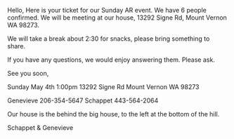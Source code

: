 Hello, <name>
Here is your ticket for our Sunday AR event. We have 6 people confirmed. We will be meeting at our house, 13292 Signe Rd, Mount Vernon WA 98273. 

We will take a break about 2:30 for snacks, please bring something to share.

If you have any questions, we would enjoy answering them. Please ask. 

See you soon,

Sunday May 4th 1:00pm
13292 Signe Rd
Mount Vernon WA 98273

Genevieve 206-354-5647
Schappet 443-564-2064

Our house is the behind the big house, to the left at the bottom of the hill.

Schappet &amp; Genevieve